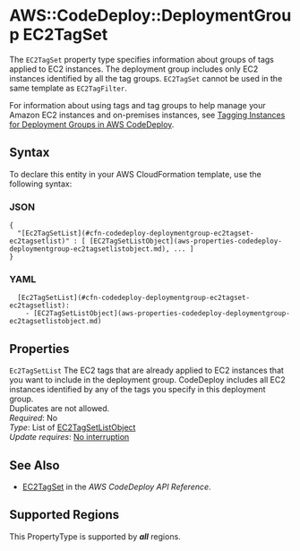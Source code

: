 # AWS::CodeDeploy::DeploymentGroup EC2TagSet<a name="aws-properties-codedeploy-deploymentgroup-ec2tagset"></a>

 The `EC2TagSet` property type specifies information about groups of tags applied to EC2 instances\. The deployment group includes only EC2 instances identified by all the tag groups\. `EC2TagSet` cannot be used in the same template as `EC2TagFilter`\. 

 For information about using tags and tag groups to help manage your Amazon EC2 instances and on\-premises instances, see [Tagging Instances for Deployment Groups in AWS CodeDeploy](https://docs.aws.amazon.com/codedeploy/latest/userguide/instances-tagging.html)\. 

## Syntax<a name="aws-properties-codedeploy-deploymentgroup-ec2tagset-syntax"></a>

To declare this entity in your AWS CloudFormation template, use the following syntax:

### JSON<a name="aws-properties-codedeploy-deploymentgroup-ec2tagset-syntax.json"></a>

```
{
  "[Ec2TagSetList](#cfn-codedeploy-deploymentgroup-ec2tagset-ec2tagsetlist)" : [ [EC2TagSetListObject](aws-properties-codedeploy-deploymentgroup-ec2tagsetlistobject.md), ... ]
}
```

### YAML<a name="aws-properties-codedeploy-deploymentgroup-ec2tagset-syntax.yaml"></a>

```
  [Ec2TagSetList](#cfn-codedeploy-deploymentgroup-ec2tagset-ec2tagsetlist): 
    - [EC2TagSetListObject](aws-properties-codedeploy-deploymentgroup-ec2tagsetlistobject.md)
```

## Properties<a name="aws-properties-codedeploy-deploymentgroup-ec2tagset-properties"></a>

`Ec2TagSetList`  <a name="cfn-codedeploy-deploymentgroup-ec2tagset-ec2tagsetlist"></a>
 The EC2 tags that are already applied to EC2 instances that you want to include in the deployment group\. CodeDeploy includes all EC2 instances identified by any of the tags you specify in this deployment group\.   
 Duplicates are not allowed\.   
*Required*: No  
*Type*: List of [EC2TagSetListObject](aws-properties-codedeploy-deploymentgroup-ec2tagsetlistobject.md)  
*Update requires*: [No interruption](https://docs.aws.amazon.com/AWSCloudFormation/latest/UserGuide/using-cfn-updating-stacks-update-behaviors.html#update-no-interrupt)

## See Also<a name="aws-properties-codedeploy-deploymentgroup-ec2tagset--seealso"></a>
+  [EC2TagSet](https://docs.aws.amazon.com/codedeploy/latest/APIReference/API_EC2TagSet.html) in the *AWS CodeDeploy API Reference*\.

## Supported Regions

This PropertyType is supported by ***all*** regions.